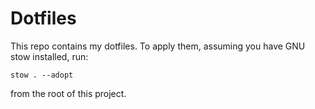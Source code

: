 # Dotfiles

This repo contains my dotfiles. To apply them, assuming you have GNU stow installed, run:

```
stow . --adopt
```

from the root of this project.
